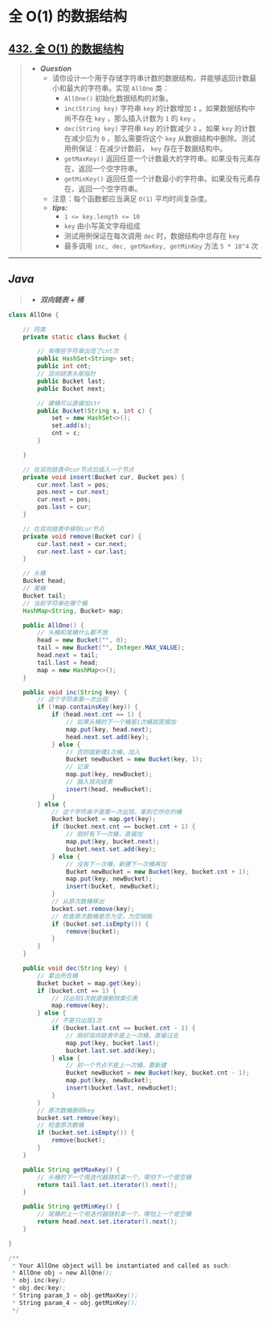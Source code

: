 # 全 O(1) 的数据结构

## [432. 全 O(1) 的数据结构](https://leetcode.cn/problems/all-oone-data-structure/)

> - ***Question***
>   - 请你设计一个用于存储字符串计数的数据结构，并能够返回计数最小和最大的字符串。实现 `AllOne` 类：
>     - `AllOne()` 初始化数据结构的对象。
>     - `inc(String key)` 字符串 `key` 的计数增加 `1` 。如果数据结构中尚不存在 `key` ，那么插入计数为 `1` 的 `key` 。
>     - `dec(String key)` 字符串 `key` 的计数减少 `1` 。如果 `key` 的计数在减少后为 `0` ，那么需要将这个 `key` 从数据结构中删除。测试用例保证：在减少计数前， `key` 存在于数据结构中。
>     - `getMaxKey()` 返回任意一个计数最大的字符串。如果没有元素存在，返回一个空字符串。
>     - `getMinKey()` 返回任意一个计数最小的字符串。如果没有元素存在，返回一个空字符串。
>   - 注意：每个函数都应当满足 `O(1)` 平均时间复杂度。
>   - ***tips:***
>     - `1 <= key.length <= 10`
>     - `key` 由小写英文字母组成
>     - 测试用例保证在每次调用 `dec` 时，数据结构中总存在 `key`
>     - 最多调用 `inc, dec, getMaxKey, getMinKey` 方法 `5 * 10^4` 次

---

## *Java*

> - ***双向链表 + 桶***

```java
class AllOne {

    // 同类
    private static class Bucket {

        // 有哪些字符串出现了cnt次
        public HashSet<String> set;
        public int cnt;
        // 双向链表头尾指针
        public Bucket last;
        public Bucket next;

        // 建桶可以直接加str
        public Bucket(String s, int c) {
            set = new HashSet<>();
            set.add(s);
            cnt = c;
        }

    }

    // 在双向链表中cur节点后插入一个节点
    private void insert(Bucket cur, Bucket pos) {
        cur.next.last = pos;
        pos.next = cur.next;
        cur.next = pos;
        pos.last = cur;
    }

    // 在双向链表中移除cur节点
    private void remove(Bucket cur) {
        cur.last.next = cur.next;
        cur.next.last = cur.last;
    }

    // 头桶
    Bucket head;
    // 尾桶
    Bucket tail;
    // 当前字符串在哪个桶
    HashMap<String, Bucket> map;

    public AllOne() {
        // 头桶和尾桶什么都不放
        head = new Bucket("", 0);
        tail = new Bucket("", Integer.MAX_VALUE);
        head.next = tail;
        tail.last = head;
        map = new HashMap<>();
    }

    public void inc(String key) {
        // 这个字符串第一次出现
        if (!map.containsKey(key)) {
            if (head.next.cnt == 1) {
                // 如果头桶的下一个桶是1次桶就直接加
                map.put(key, head.next);
                head.next.set.add(key);
            } else {
                // 否则就新建1次桶，加入
                Bucket newBucket = new Bucket(key, 1);
                // 记录
                map.put(key, newBucket);
                // 插入双向链表
                insert(head, newBucket);
            }
        } else {
            // 这个字符串不是第一次出现，拿到它所在的桶
            Bucket bucket = map.get(key);
            if (bucket.next.cnt == bucket.cnt + 1) {
                // 刚好有下一次桶，直接加
                map.put(key, bucket.next);
                bucket.next.set.add(key);
            } else {
                // 没有下一次桶，新建下一次桶再加
                Bucket newBucket = new Bucket(key, bucket.cnt + 1);
                map.put(key, newBucket);
                insert(bucket, newBucket);
            }
            // 从原次数桶移出
            bucket.set.remove(key);
            // 检查原次数桶是否为空，为空销毁
            if (bucket.set.isEmpty()) {
                remove(bucket);
            }
        }
    }

    public void dec(String key) {
        // 拿出所在桶
        Bucket bucket = map.get(key);
        if (bucket.cnt == 1) {
            // 只出现1次就直接删除索引表
            map.remove(key);
        } else {
            // 不是只出现1次
            if (bucket.last.cnt == bucket.cnt - 1) {
                // 刚好双向链表中是上一次桶，直接过去
                map.put(key, bucket.last);
                bucket.last.set.add(key);
            } else {
                // 前一个节点不是上一次桶，要新建
                Bucket newBucket = new Bucket(key, bucket.cnt - 1);
                map.put(key, newBucket);
                insert(bucket.last, newBucket);
            }
        }
        // 原次数桶删除key
        bucket.set.remove(key);
        // 检查原次数桶
        if (bucket.set.isEmpty()) {
            remove(bucket);
        }
    }

    public String getMaxKey() {
        // 头桶的下一个用迭代器随机拿一个，哪怕下一个是空桶
        return tail.last.set.iterator().next();
    }

    public String getMinKey() {
        // 尾桶的上一个用迭代器随机拿一个，哪怕上一个是空桶
        return head.next.set.iterator().next();
    }

}

/**
 * Your AllOne object will be instantiated and called as such:
 * AllOne obj = new AllOne();
 * obj.inc(key);
 * obj.dec(key);
 * String param_3 = obj.getMaxKey();
 * String param_4 = obj.getMinKey();
 */
```
